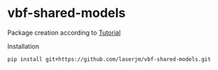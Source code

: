 # vbf-shared-models

Package creation according to [Tutorial](https://packaging.python.org/en/latest/tutorials/packaging-projects/)

Installation

```bash
pip install git+https://github.com/laserjm/vbf-shared-models.git
```
